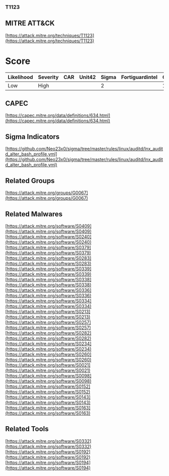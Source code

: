
### T1123
## MITRE ATT&CK
[https://attack.mitre.org/techniques/T1123](https://attack.mitre.org/techniques/T1123)

# Score

| Likelihood | Severity | CAR | Unit42 | Sigma | Fortiguardintel | Groups | Malwares | Tools |
| ---------- | -------- | --- | ------ | ----- | --------------- | ---  | --- | --- |
| Low | High |   |   | 2 |   | 1 | 18 | 3 |



## CAPEC

[https://capec.mitre.org/data/definitions/634.html](https://capec.mitre.org/data/definitions/634.html)
[]()


## Sigma Indicators

[https://github.com/Neo23x0/sigma/tree/master/rules/linux/auditd/lnx_auditd_alter_bash_profile.yml](https://github.com/Neo23x0/sigma/tree/master/rules/linux/auditd/lnx_auditd_alter_bash_profile.yml)
[]()


## Related Groups

[https://attack.mitre.org/groups/G0067](https://attack.mitre.org/groups/G0067)
[]()


## Related Malwares

[https://attack.mitre.org/software/S0409](https://attack.mitre.org/software/S0409)
[https://attack.mitre.org/software/S0240](https://attack.mitre.org/software/S0240)
[https://attack.mitre.org/software/S0379](https://attack.mitre.org/software/S0379)
[https://attack.mitre.org/software/S0283](https://attack.mitre.org/software/S0283)
[https://attack.mitre.org/software/S0339](https://attack.mitre.org/software/S0339)
[https://attack.mitre.org/software/S0338](https://attack.mitre.org/software/S0338)
[https://attack.mitre.org/software/S0336](https://attack.mitre.org/software/S0336)
[https://attack.mitre.org/software/S0334](https://attack.mitre.org/software/S0334)
[https://attack.mitre.org/software/S0213](https://attack.mitre.org/software/S0213)
[https://attack.mitre.org/software/S0257](https://attack.mitre.org/software/S0257)
[https://attack.mitre.org/software/S0282](https://attack.mitre.org/software/S0282)
[https://attack.mitre.org/software/S0234](https://attack.mitre.org/software/S0234)
[https://attack.mitre.org/software/S0260](https://attack.mitre.org/software/S0260)
[https://attack.mitre.org/software/S0021](https://attack.mitre.org/software/S0021)
[https://attack.mitre.org/software/S0098](https://attack.mitre.org/software/S0098)
[https://attack.mitre.org/software/S0152](https://attack.mitre.org/software/S0152)
[https://attack.mitre.org/software/S0143](https://attack.mitre.org/software/S0143)
[https://attack.mitre.org/software/S0163](https://attack.mitre.org/software/S0163)
[]()


## Related Tools

[https://attack.mitre.org/software/S0332](https://attack.mitre.org/software/S0332)
[https://attack.mitre.org/software/S0192](https://attack.mitre.org/software/S0192)
[https://attack.mitre.org/software/S0194](https://attack.mitre.org/software/S0194)
[]()
